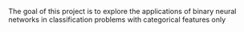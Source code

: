 The goal of this project is to explore the applications of binary neural networks in classification problems with categorical features only
